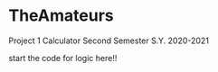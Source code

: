 # TheAmateurs
Project 1 Calculator Second Semester S.Y. 2020-2021

start the code for logic here!!

>>
